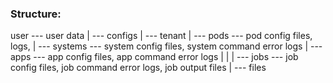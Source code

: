 ### Structure:
user --- user data
  |
  --- configs
  |
  --- tenant
        |
        --- pods --- pod config files, logs, 
        |
        --- systems --- system config files, system command error logs
                |
                --- apps --- app config files, app command error logs
                |    |
                |    --- jobs --- job config files, job command error logs, job output files
                |
                --- files